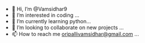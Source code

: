 - 👋 Hi, I’m @Vamsidhar9
- 👀 I’m interested in coding  ...
- 🌱 I’m currently learning python...
- 💞️ I’m looking to collaborate on new projects ...
- 📫 How to reach me oripallivamsidhar@gmail.com ...

<!---
Vamsidhar9/Vamsidhar9 is a ✨ special ✨ repository because its `README.md` (this file) appears on your GitHub profile.
You can click the Preview link to take a look at your changes.
--->
